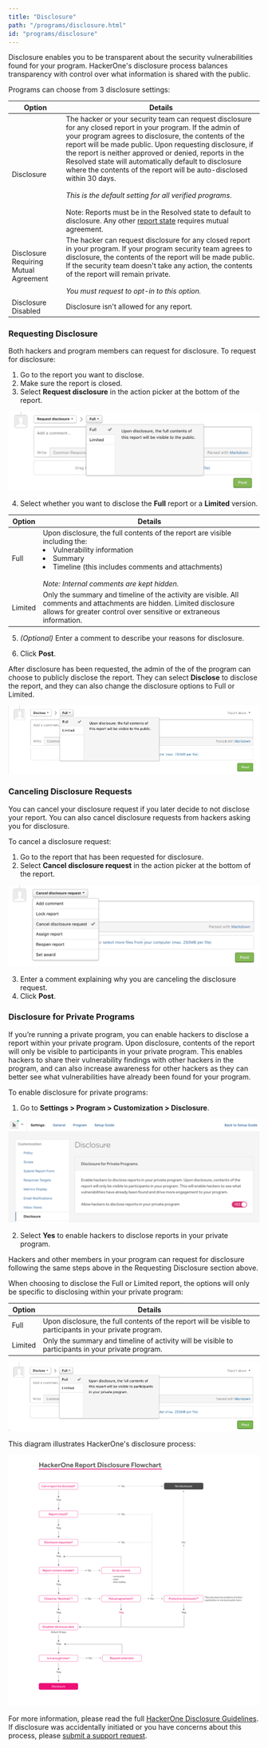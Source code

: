 ```yaml
---
title: "Disclosure"
path: "/programs/disclosure.html"
id: "programs/disclosure"
---
```


<style>
.contents {
  margin-left: 1.45rem;
  margin-right: 1.45rem;
  border-radius: 0.3em;
  width: 60%;
}
</style>


Disclosure enables you to be transparent about the security vulnerabilities found for your program. HackerOne's disclosure process balances transparency with control over what information is shared with the public.  

Programs can choose from 3 disclosure settings:

Option | Details
------ | -------
Disclosure | The hacker or your security team can request disclosure for any closed report in your program. If the admin of your program agrees to disclosure, the contents of the report will be made public. Upon requesting disclosure, if the report is neither approved or denied, reports in the Resolved state will automatically default to disclosure where the contents of the report will be auto-disclosed within 30 days.<br> <br>*This is the default setting for all verified programs*.<br><br>Note: Reports must be in the Resolved state to default to disclosure. Any other [report state](/programs/report-states.html) requires mutual agreement.
Disclosure Requiring Mutual Agreement | The hacker can request disclosure for any closed report in your program. If your program security team agrees to disclosure, the contents of the report will be made public. If the security team doesn't take any action, the contents of the report will remain private. <br><br>*You must request to opt-in to this option.*
Disclosure Disabled | Disclosure isn't allowed for any report.

### Requesting Disclosure

Both hackers and program members can request for disclosure. To request for disclosure:
1. Go to the report you want to disclose.
2. Make sure the report is closed.
3. Select **Request disclosure** in the action picker at the bottom of the report.

![Request Disclosure](./images/disclosure-1.png)

4. Select whether you want to disclose the **Full** report or a **Limited** version.

Option | Details
------ | -------
Full | Upon disclosure, the full contents of the report are visible including the:<li>Vulnerability information</li><li>Summary</li><li>Timeline (this includes comments and attachments)</li><br>*Note: Internal comments are kept hidden.*  
Limited | Only the summary and timeline of the activity are visible. All comments and attachments are hidden. Limited disclosure allows for greater control over sensitive or extraneous information.

5. *(Optional)* Enter a comment to describe your reasons for disclosure.

6. Click **Post**.    

After disclosure has been requested, the admin of the of the program can choose to publicly disclose the report. They can select **Disclose** to disclose the report, and they can also change the disclosure options to Full or Limited.

![Disclose](./images/disclosure-2.png)

### Canceling Disclosure Requests

You can cancel your disclosure request if you later decide to not disclose your report. You can also cancel disclosure requests from hackers asking you for disclosure.

To cancel a disclosure request:
1. Go to the report that has been requested for disclosure.
2. Select **Cancel disclosure request** in the action picker at the bottom of the report.

![cancel disclosure request](./images/cancel-disclosure-request.png)

3. Enter a comment explaining why you are canceling the disclosure request.
4. Click **Post**.

### Disclosure for Private Programs

If you’re running a private program, you can enable hackers to disclose a report within your private program. Upon disclosure, contents of the report will only be visible to participants in your private program. This enables hackers to share their vulnerability findings with other hackers in the program, and can also increase awareness for other hackers as they can better see what vulnerabilities have already been found for your program.  

To enable disclosure for private programs:
1. Go to **Settings > Program > Customization > Disclosure**.

![disclosure settings](./images/disclosure-5.png)

2. Select **Yes** to enable hackers to disclose reports in your private program.

Hackers and other members in your program can request for disclosure following the same steps above in the Requesting Disclosure section above.

When choosing to disclose the Full or Limited report, the options will only be specific to disclosing within your private program:

Option | Details
------ | -------
Full | Upon disclosure, the full contents of the report will be visible to participants in your private program.
Limited | Only the summary and timeline of activity will be visible to participants in your private program.

![disclose for private program](./images/disclosure-3.png)

This diagram illustrates HackerOne's disclosure process:

![disclosure flowchart](./images/disclosure-4.png)

For more information, please read the full [HackerOne Disclosure Guidelines](https://hackerone.com/disclosure-guidelines). If disclosure was accidentally initiated or you have concerns about this process, please [submit a support request](https://support.hackerone.com/hc/en-us/requests/new).
